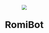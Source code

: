 <p align='center'><img src="https://github.com/user-attachments/assets/b902d7f4-a4f9-4d9d-b1b6-5acb29903844"/></p>
<p align='center' style="font-size: 30px; font-weight: bold;">RomiBot</p>

